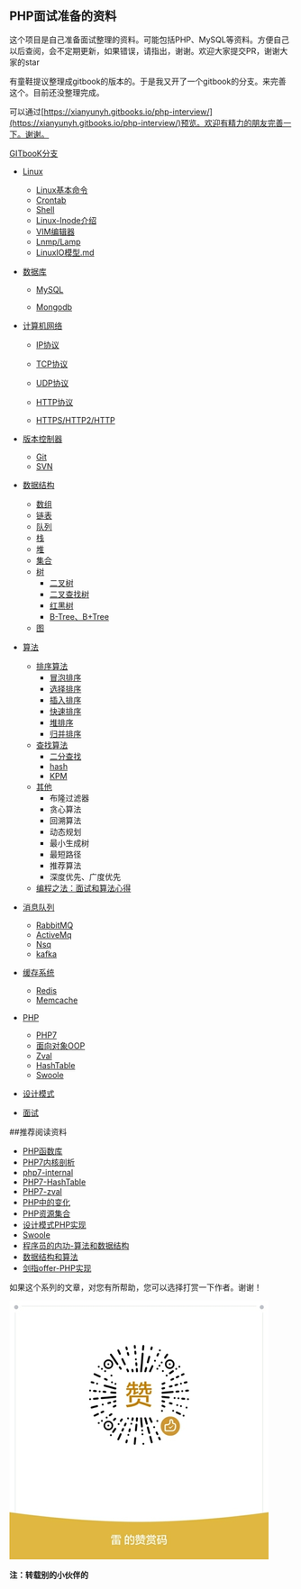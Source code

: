 ## PHP面试准备的资料

这个项目是自己准备面试整理的资料。可能包括PHP、MySQL等资料。方便自己以后查阅，会不定期更新，如果错误，请指出，谢谢。欢迎大家提交PR，谢谢大家的star

有童鞋提议整理成gitbook的版本的。于是我又开了一个gitbook的分支。来完善这个。目前还没整理完成。

可以通过[https://xianyunyh.gitbooks.io/php-interview/](https://xianyunyh.gitbooks.io/php-interview/)预览。欢迎有精力的朋友完善一下。谢谢。

[GITbooK分支](https://github.com/xianyunyh/PHP-Interview/tree/gitbook)

- [Linux](Linux/REAMDE.md)

  - [Linux基本命令](https://github.com/xianyunyh/PHP-Interview/blob/master/Linux/Linux%E5%91%BD%E4%BB%A4.md)
  - [Crontab](Linux/crontab.md)
  - [Shell](Linux/shell.md)
  - [Linux-Inode介绍](Linux/inode.md)
  - [VIM编辑器](Linux/Vim.md)
  - [Lnmp/Lamp](Linux/lanmp.md)
  - [LinuxIO模型.md](Linux/LinuxIO模型.md)

- [数据库](Mysql/README.md)

  - [MySQL](Mysql/README.md)

  - [Mongodb](MongoDb/MongoDB.md)

- [计算机网络](计算机网络/README.md)

  - [IP协议](计算机网络/IP协议.md)

  - [TCP协议](计算机网络/TCP协议.md)
  - [UDP协议](计算机网络/UDP协议.md)
  - [HTTP协议](计算机网络/HTTP协议)
  - [HTTPS/HTTP2/HTTP](计算机网络/HTTP2.md)

- [版本控制器](版本控制器/Git.md)

  - [Git](版本控制器/Git.md)
  - [SVN]()

- [数据结构](数据结构/README.md)

  - [数组](数据结构/数组.md)
  - [链表](数据结构/链表.md)
  - [队列](数据结构/队列.md)
  - [栈](数据结构/栈.md)
  - [堆](数据结构/堆.md)
  - [集合](数据结构/集合.md)
  - [树](数据结构/树.md)
    - [二叉树 ]()
    - [二叉查找树]()
    - [红黑树]()
    - [B-Tree、B+Tree]()
  - [图]()

- [算法](算法/README.md)

  - [排序算法]()
    - [冒泡排序](https://github.com/PuShaoWei/arithmetic-php/blob/master/package/Sort/BubbleSort.php)
    - [选择排序](https://github.com/PuShaoWei/arithmetic-php/blob/master/package/Sort/SelectSort.php)
    - [插入排序](https://github.com/PuShaoWei/arithmetic-php/blob/master/package/Sort/InsertSort.php)
    - [快速排序](https://github.com/PuShaoWei/arithmetic-php/blob/master/package/Sort/QuickSort.php)
    - [堆排序](https://github.com/PuShaoWei/arithmetic-php/blob/master/package/Sort/HeapSort.php)
    - [归并排序](https://github.com/PuShaoWei/arithmetic-php/blob/master/package/Sort/MergeSort.php)
  - [查找算法]()
    - [二分查找](https://github.com/PuShaoWei/arithmetic-php/blob/master/package/Query/BinaryQuery.php)
    - [hash]()
    - [KPM](https://github.com/PuShaoWei/arithmetic-php/blob/master/package/Query/Kmp.php)
  - [其他]()
    - 布隆过滤器
    - 贪心算法
    - 回溯算法
    - 动态规划
    - 最小生成树
    - 最短路径
    - 推荐算法
    - 深度优先、广度优先
  - [编程之法：面试和算法心得](https://wizardforcel.gitbooks.io/the-art-of-programming-by-july/content/03.02.html)

- [消息队列](MQ/README.md)

  - [RabbitMQ](MQ/rabbitmq.md)
  - [ActiveMq]()
  - [Nsq]()
  - [kafka]()

- [缓存系统]()

  - [Redis](Cache/Redis.md)
  - [Memcache]()

- [PHP](PHP/README.md)

  - [PHP7](PHP/php7.md)
  - [面向对象OOP]()
  - [Zval](https://github.com/xianyunyh/PHP-Interview/blob/master/PHP/PHP-Zval%E7%BB%93%E6%9E%84.md)
  - [HashTable](https://github.com/xianyunyh/PHP-Interview/blob/master/PHP/PHP7-HashTable.md)
  - [Swoole]()

- [设计模式](设计模式/README.md)

- [面试](面试/README.md)

  

##推荐阅读资料

- [PHP函数库](http://overapi.com/php)
- [PHP7内核剖析](https://github.com/pangudashu/php7-internal)
- [php7-internal](https://github.com/laruence/php7-internal)
- [PHP7-HashTable](http://nikic.github.io/2014/12/22/PHPs-new-hashtable-implementation.html)
- [PHP7-zval](http://nikic.github.io/2015/05/05/Internal-value-representation-in-PHP-7-part-1.html)
- [PHP中的变化](https://github.com/tpunt/PHP7-Reference)
- [PHP资源集合](https://github.com/ziadoz/awesome-php)
- [设计模式PHP实现](https://github.com/domnikl/DesignPatternsPHP)
- [Swoole](https://www.swoole.com/)
- [程序员的内功-算法和数据结构](http://www.cnblogs.com/jingmoxukong/p/4329079.html)
- [数据结构和算法](http://www.cnblogs.com/skywang12345/p/3603935.html)
- [剑指offer-PHP实现](https://blog.csdn.net/column/details/15795.html)



如果这个系列的文章，对您有所帮助，您可以选择打赏一下作者。谢谢！

![](mm_reward_qrcode.jpg)


**注：转载别的小伙伴的**
